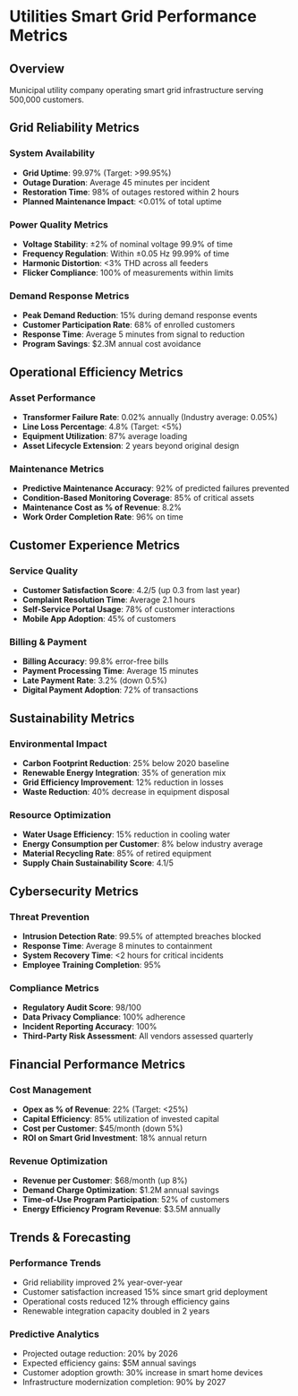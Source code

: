 # Utilities Smart Grid Performance Metrics

## Overview
Municipal utility company operating smart grid infrastructure serving 500,000 customers.

## Grid Reliability Metrics

### System Availability
- **Grid Uptime**: 99.97% (Target: >99.95%)
- **Outage Duration**: Average 45 minutes per incident
- **Restoration Time**: 98% of outages restored within 2 hours
- **Planned Maintenance Impact**: <0.01% of total uptime

### Power Quality Metrics
- **Voltage Stability**: ±2% of nominal voltage 99.9% of time
- **Frequency Regulation**: Within ±0.05 Hz 99.99% of time
- **Harmonic Distortion**: <3% THD across all feeders
- **Flicker Compliance**: 100% of measurements within limits

### Demand Response Metrics
- **Peak Demand Reduction**: 15% during demand response events
- **Customer Participation Rate**: 68% of enrolled customers
- **Response Time**: Average 5 minutes from signal to reduction
- **Program Savings**: $2.3M annual cost avoidance

## Operational Efficiency Metrics

### Asset Performance
- **Transformer Failure Rate**: 0.02% annually (Industry average: 0.05%)
- **Line Loss Percentage**: 4.8% (Target: <5%)
- **Equipment Utilization**: 87% average loading
- **Asset Lifecycle Extension**: 2 years beyond original design

### Maintenance Metrics
- **Predictive Maintenance Accuracy**: 92% of predicted failures prevented
- **Condition-Based Monitoring Coverage**: 85% of critical assets
- **Maintenance Cost as % of Revenue**: 8.2%
- **Work Order Completion Rate**: 96% on time

## Customer Experience Metrics

### Service Quality
- **Customer Satisfaction Score**: 4.2/5 (up 0.3 from last year)
- **Complaint Resolution Time**: Average 2.1 hours
- **Self-Service Portal Usage**: 78% of customer interactions
- **Mobile App Adoption**: 45% of customers

### Billing & Payment
- **Billing Accuracy**: 99.8% error-free bills
- **Payment Processing Time**: Average 15 minutes
- **Late Payment Rate**: 3.2% (down 0.5%)
- **Digital Payment Adoption**: 72% of transactions

## Sustainability Metrics

### Environmental Impact
- **Carbon Footprint Reduction**: 25% below 2020 baseline
- **Renewable Energy Integration**: 35% of generation mix
- **Grid Efficiency Improvement**: 12% reduction in losses
- **Waste Reduction**: 40% decrease in equipment disposal

### Resource Optimization
- **Water Usage Efficiency**: 15% reduction in cooling water
- **Energy Consumption per Customer**: 8% below industry average
- **Material Recycling Rate**: 85% of retired equipment
- **Supply Chain Sustainability Score**: 4.1/5

## Cybersecurity Metrics

### Threat Prevention
- **Intrusion Detection Rate**: 99.5% of attempted breaches blocked
- **Response Time**: Average 8 minutes to containment
- **System Recovery Time**: <2 hours for critical incidents
- **Employee Training Completion**: 95%

### Compliance Metrics
- **Regulatory Audit Score**: 98/100
- **Data Privacy Compliance**: 100% adherence
- **Incident Reporting Accuracy**: 100%
- **Third-Party Risk Assessment**: All vendors assessed quarterly

## Financial Performance Metrics

### Cost Management
- **Opex as % of Revenue**: 22% (Target: <25%)
- **Capital Efficiency**: 85% utilization of invested capital
- **Cost per Customer**: $45/month (down 5%)
- **ROI on Smart Grid Investment**: 18% annual return

### Revenue Optimization
- **Revenue per Customer**: $68/month (up 8%)
- **Demand Charge Optimization**: $1.2M annual savings
- **Time-of-Use Program Participation**: 52% of customers
- **Energy Efficiency Program Revenue**: $3.5M annually

## Trends & Forecasting

### Performance Trends
- Grid reliability improved 2% year-over-year
- Customer satisfaction increased 15% since smart grid deployment
- Operational costs reduced 12% through efficiency gains
- Renewable integration capacity doubled in 2 years

### Predictive Analytics
- Projected outage reduction: 20% by 2026
- Expected efficiency gains: $5M annual savings
- Customer adoption growth: 30% increase in smart home devices
- Infrastructure modernization completion: 90% by 2027